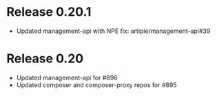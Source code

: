 # Release 0.20.1

 - Updated management-api with NPE fix: artipie/management-api#39


# Release 0.20

 - Updated management-api for #896
 - Updated composer and composer-proxy repos for #895
